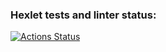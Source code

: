 ### Hexlet tests and linter status:
[![Actions Status](https://github.com/menison7/python-project-50/actions/workflows/hexlet-check.yml/badge.svg)](https://github.com/menison7/python-project-50/actions)